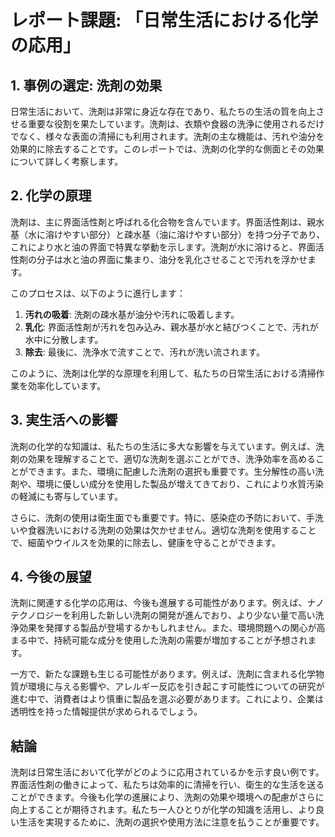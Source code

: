 # レポート課題: 「日常生活における化学の応用」

## 1. 事例の選定: 洗剤の効果

日常生活において、洗剤は非常に身近な存在であり、私たちの生活の質を向上させる重要な役割を果たしています。洗剤は、衣類や食器の洗浄に使用されるだけでなく、様々な表面の清掃にも利用されます。洗剤の主な機能は、汚れや油分を効果的に除去することです。このレポートでは、洗剤の化学的な側面とその効果について詳しく考察します。

## 2. 化学の原理

洗剤は、主に界面活性剤と呼ばれる化合物を含んでいます。界面活性剤は、親水基（水に溶けやすい部分）と疎水基（油に溶けやすい部分）を持つ分子であり、これにより水と油の界面で特異な挙動を示します。洗剤が水に溶けると、界面活性剤の分子は水と油の界面に集まり、油分を乳化させることで汚れを浮かせます。

このプロセスは、以下のように進行します：

1. **汚れの吸着**: 洗剤の疎水基が油分や汚れに吸着します。
2. **乳化**: 界面活性剤が汚れを包み込み、親水基が水と結びつくことで、汚れが水中に分散します。
3. **除去**: 最後に、洗浄水で流すことで、汚れが洗い流されます。

このように、洗剤は化学的な原理を利用して、私たちの日常生活における清掃作業を効率化しています。

## 3. 実生活への影響

洗剤の化学的な知識は、私たちの生活に多大な影響を与えています。例えば、洗剤の効果を理解することで、適切な洗剤を選ぶことができ、洗浄効率を高めることができます。また、環境に配慮した洗剤の選択も重要です。生分解性の高い洗剤や、環境に優しい成分を使用した製品が増えてきており、これにより水質汚染の軽減にも寄与しています。

さらに、洗剤の使用は衛生面でも重要です。特に、感染症の予防において、手洗いや食器洗いにおける洗剤の効果は欠かせません。適切な洗剤を使用することで、細菌やウイルスを効果的に除去し、健康を守ることができます。

## 4. 今後の展望

洗剤に関連する化学の応用は、今後も進展する可能性があります。例えば、ナノテクノロジーを利用した新しい洗剤の開発が進んでおり、より少ない量で高い洗浄効果を発揮する製品が登場するかもしれません。また、環境問題への関心が高まる中で、持続可能な成分を使用した洗剤の需要が増加することが予想されます。

一方で、新たな課題も生じる可能性があります。例えば、洗剤に含まれる化学物質が環境に与える影響や、アレルギー反応を引き起こす可能性についての研究が進む中で、消費者はより慎重に製品を選ぶ必要があります。これにより、企業は透明性を持った情報提供が求められるでしょう。

## 結論

洗剤は日常生活において化学がどのように応用されているかを示す良い例です。界面活性剤の働きによって、私たちは効率的に清掃を行い、衛生的な生活を送ることができます。今後も化学の進展により、洗剤の効果や環境への配慮がさらに向上することが期待されます。私たち一人ひとりが化学の知識を活用し、より良い生活を実現するために、洗剤の選択や使用方法に注意を払うことが重要です。